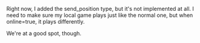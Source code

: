 Right now, I added the send_position type, but it's not implemented at all. I need to make sure my local game plays just like the normal one, but when online=true, it plays differently.

We're at a good spot, though.

